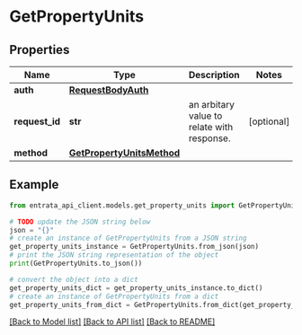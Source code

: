 # GetPropertyUnits


## Properties

Name | Type | Description | Notes
------------ | ------------- | ------------- | -------------
**auth** | [**RequestBodyAuth**](RequestBodyAuth.md) |  | 
**request_id** | **str** | an arbitary value to relate with response. | [optional] 
**method** | [**GetPropertyUnitsMethod**](GetPropertyUnitsMethod.md) |  | 

## Example

```python
from entrata_api_client.models.get_property_units import GetPropertyUnits

# TODO update the JSON string below
json = "{}"
# create an instance of GetPropertyUnits from a JSON string
get_property_units_instance = GetPropertyUnits.from_json(json)
# print the JSON string representation of the object
print(GetPropertyUnits.to_json())

# convert the object into a dict
get_property_units_dict = get_property_units_instance.to_dict()
# create an instance of GetPropertyUnits from a dict
get_property_units_from_dict = GetPropertyUnits.from_dict(get_property_units_dict)
```
[[Back to Model list]](../README.md#documentation-for-models) [[Back to API list]](../README.md#documentation-for-api-endpoints) [[Back to README]](../README.md)


